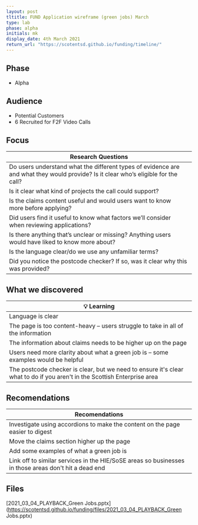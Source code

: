 ```yaml
---
layout: post
tltitle: FUND Application wireframe (green jobs) March
type: lab
phase: alpha
initials: mk
display_date: 4th March 2021
return_url: "https://scotentsd.github.io/funding/timeline/"
---
```


## Phase 
- Alpha

## Audience

- Potential Customers
- 6 Recruited for F2F Video Calls

## Focus

| Research Questions
| ---
| Do users understand what the different types of evidence are and what they would provide? Is it clear who’s eligible for the call? 
| Is it clear what kind of projects the call could support? 
| Is the claims content useful and would users want to know more before applying? 
| Did users find it useful to know what factors we’ll consider when reviewing applications? 
| Is there anything that’s unclear or missing? Anything users would have liked to know more about? 
| Is the language clear/do we use any unfamiliar terms? 
| Did you notice the postcode checker? If so, was it clear why this was provided?

## What we discovered

| 💡 Learning
| ---
| Language is clear
| The page is too content-heavy – users struggle to take in all of the information
| The information about claims needs to be higher up on the page
| Users need more clarity about what a green job is – some examples would be helpful
| The postcode checker is clear, but we need to ensure it's clear what to do if you aren't in the Scottish Enterprise area

## Recomendations

| Recomendations
| ---
| Investigate using accordions to make the content on the page easier to digest
| Move the claims section higher up the page
| Add some examples of what a green job is
| Link off to similar services in the HIE/SoSE areas so businesses in those areas don't hit a dead end

## Files
[2021_03_04_PLAYBACK_Green Jobs.pptx](https://scotentsd.github.io/funding/files/2021_03_04_PLAYBACK_Green Jobs.pptx)
<!--more-->

